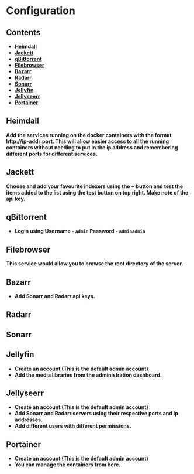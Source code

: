 # Configuration

## <b>Contents
- [Heimdall](https://github.com/useraid/AutomatedMediaSrv/blob/main/docs/Configuration.md#Heimdall)
- [Jackett](https://github.com/useraid/AutomatedMediaSrv/blob/main/docs/Configuration.md#Jackett)
- [qBittorrent](https://github.com/useraid/AutomatedMediaSrv/blob/main/docs/Configuration.md#qBittorrent)
- [Filebrowser](https://github.com/useraid/AutomatedMediaSrv/blob/main/docs/Configuration.md#Filebrowser)
- [Bazarr](https://github.com/useraid/AutomatedMediaSrv/blob/main/docs/Configuration.md#Bazarr)
- [Radarr](https://github.com/useraid/AutomatedMediaSrv/blob/main/docs/Configuration.md#Radarr)
- [Sonarr](https://github.com/useraid/AutomatedMediaSrv/blob/main/docs/Configuration.md#Sonarr)
- [Jellyfin](https://github.com/useraid/AutomatedMediaSrv/blob/main/docs/Configuration.md#Jellyfin)
- [Jellyseerr](https://github.com/useraid/AutomatedMediaSrv/blob/main/docs/Configuration.md#Jellyseerr)
- [Portainer](https://github.com/useraid/AutomatedMediaSrv/blob/main/docs/Configuration.md#Portainer)

## Heimdall

Add the services running on the docker containers with the format http://ip-addr:port. This will allow easier access to all the running containers without needing to put in the ip address and remembering different ports for different services.

## Jackett

Choose and add your favourite indexers using the + button and test the items added to the list using the test button on top right.
Make note of the api key.

## qBittorrent
- Login using Username - `admin` Password - `adminadmin`
## Filebrowser

This service would allow you to browse the root directory of the server.

## Bazarr

- Add Sonarr and Radarr api keys.

## Radarr

## Sonarr

## Jellyfin

- Create an account (This is the default admin account)
- Add the media libraries from the administration dashboard.

## Jellyseerr

- Create an account (This is the default admin account)
- Add Sonarr and Radarr servers using their respective ports and ip addresses.
- Add different users with different permissions.
## Portainer

- Create an account (This is the default admin account)
- You can manage the containers from here.

